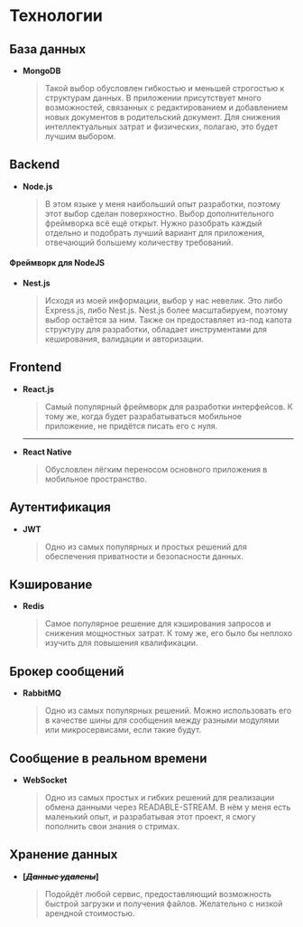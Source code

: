 # Технологии

## База данных

- **MongoDB**
  > Такой выбор обусловлен гибкостью и меньшей строгостью к структурам данных.
  В приложении присутствует много возможностей, связанных с редактированием и добавлением новых документов в родительский документ.
  Для снижения интеллектуальных затрат и физических, полагаю, это будет лучшим выбором.

## Backend

- **Node.js**
  > В этом языке у меня наибольший опыт разработки, поэтому этот выбор сделан поверхностно.
  Выбор дополнительного фреймворка всё ещё открыт. Нужно разобрать каждый отдельно и подобрать лучший вариант для приложения, отвечающий большему количеству требований.

#### Фреймворк для NodeJS
- **Nest.js**
  > Исходя из моей информации, выбор у нас невелик. Это либо Express.js, либо Nest.js. Nest.js более масштабируем, поэтому выбор остаётся за ним.
  > Также он предоставляет из-под капота структуру для разработки, обладает инструментами для кеширования, валидации и авторизации.

## Frontend

- **React.js**
  > Самый популярный фреймворк для разработки интерфейсов. К тому же, когда будет разрабатываться мобильное приложение,
  не придётся писать его с нуля.
  ---
- **React Native**
  > Обусловлен лёгким переносом основного приложения в мобильное пространство.

## Аутентификация

- **JWT**
  > Одно из самых популярных и простых решений для обеспечения приватности и безопасности данных.

## Кэширование

- **Redis**
  > Самое популярное решение для кэширования запросов и снижения мощностных затрат. К тому же,
  > его было бы неплохо изучить для повышения квалификации.
  
## Брокер сообщений
- **RabbitMQ**
  > Одно из самых популярных решений. Можно использовать его в качестве шины для сообщения между разными модулями или микросервисами, если такие будут.

## Сообщение в реальном времени

- **WebSocket**
  > Одно из самых простых и гибких решений для реализации обмена данными через READABLE-STREAM. В нём у меня есть маленький опыт,
  > и разрабатывая этот проект, я смогу пополнить свои знания о стримах.

## Хранение данных

- **[_~~Данные удалены~~_]**
  > Подойдёт любой сервис, предоставляющий возможность быстрой загрузки и получения файлов. Желательно с низкой арендной стоимостью.
